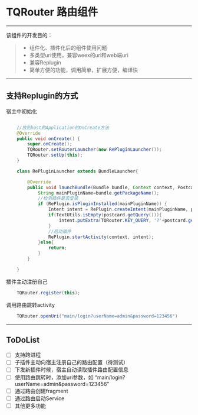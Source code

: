 # TQRouter 路由组件

------

该组件的开发目的：

> * 组件化、插件化后的组件使用问题
> * 多类型uri使用，兼容weex的uri和web端uri
> * 兼容Replugin
> * 简单方便的功能，调用简单，扩展方便，编译快

------

## 支持Replugin的方式

宿主中初始化
```java

    //放到host的Application的OnCreate方法
    @Override
	public void onCreate() {
		super.onCreate();
	    TQRouter.setRouterLauncher(new RePluginLauncher());
	    TQRouter.setUp(this);
	}

	class RePluginLauncher extends BundleLauncher{

        @Override
        public void launchBundle(Bundle bundle, Context context, Postcard postcard) {
            String mainPluginName=bundle.getPackageName();
            //检测插件是否安装
            if (RePlugin.isPluginInstalled(mainPluginName)) {
                Intent intent = RePlugin.createIntent(mainPluginName, postcard.getPath());
                if(TextUtils.isEmpty(postcard.getQuery())){
					intent.putExtra(TQRouter.KEY_QUERY, '?'+postcard.getQuery());
				}
                //启动插件
                RePlugin.startActivity(context, intent);
            }else{
                return;
            }
        }

	}

```

插件主动注册自己

```java
    TQRouter.register(this);
```

调用路由跳转activity

```java
    TQRouter.openUri("main/login?userName=admin&password=123456")
```
  
------

## ToDoList

- [ ] 支持跨进程
- [ ] 子插件主动向宿主注册自己的路由配置（待测试）
- [ ] 下发新插件时候，宿主自动读取插件路由配置信息
- [ ] 使用路由跳转时，添加uri参数，如 “main/login?userName=admin&password=123456”
- [ ] 通过路由创建fragment
- [ ] 通过路由启动Service
- [ ] 其他更多功能
